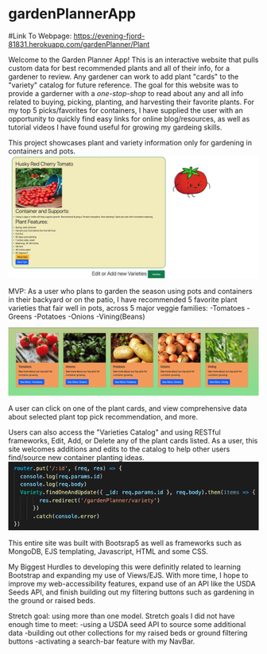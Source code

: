 # gardenPlannerApp

#Link To Webpage:
https://evening-fjord-81831.herokuapp.com/gardenPlanner/Plant


Welcome to the Garden Planner App!
This is an interactive website that pulls custom data for best recommended plants and all of their info, for a gardener to review. Any gardener can work to add plant "cards" to the "variety" catalog for future reference. The goal for this website was to provide a garderner with a *one-stop-shop* to read about any and all info related to buying, picking, planting, and harvesting their favorite plants. For my top 5 picks/favorites for containers, I have supplied the user with an opportunity to quickly find easy links for online blog/resources, as well as tutorial videos I have found useful for growing my gardeing skills.

This project showcases plant and variety information only for gardening in containers and pots. 
![Top Pick Tomatoes Image](images/screenshotGP2.png)  

MVP:
As a user who plans to garden the season using pots and containers in their backyard or on the patio, I have recommended 5 favorite plant varieties that fair well in pots, across 5 major veggie families:
    -Tomatoes
    -Greens
    -Potatoes
    -Onions
    -Vining(Beans)

![Top 5 Plant Picks Image](images/screenshotGP1.png)  

A user can click on one of the plant cards, and view comprehensive data about selected plant top pick recommendation, and more.

Users can also access the "Varieties Catalog" and using RESTful frameworks, Edit, Add, or Delete any of the plant cards listed. As a user, this site welcomes additions and edits to the catalog to help other users find/source new container planting ideas.
![Update Route in VS Code](images/screenshotGPCode.png)  

This entire site was built with Bootsrap5 as well as frameworks such as MongoDB, EJS templating, Javascript, HTML and some CSS.


My Biggest Hurdles to developing this were definitly related to learning Bootstrap and expanding my use of Views/EJS. With more time, I hope to improve my web-accessibility features, expand use of an API like the USDA Seeds API, and finish building out my filtering buttons such as gardening in the ground or raised beds.

Stretch goal: using more than one model.
Stretch goals I did not have enough time to meet: 
    -using a USDA seed API to source some additional data
    -building out other collections for my raised beds or ground filtering buttons
    -activating a search-bar feature with my NavBar.
